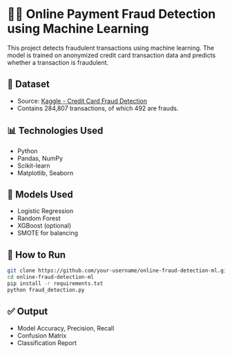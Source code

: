 # 🕵️‍♀️ Online Payment Fraud Detection using Machine Learning

This project detects fraudulent transactions using machine learning. The model is trained on anonymized credit card transaction data and predicts whether a transaction is fraudulent.

## 📌 Dataset

- Source: [Kaggle - Credit Card Fraud Detection](https://www.kaggle.com/mlg-ulb/creditcardfraud)
- Contains 284,807 transactions, of which 492 are frauds.

## 📊 Technologies Used

- Python
- Pandas, NumPy
- Scikit-learn
- Matplotlib, Seaborn

## 🧠 Models Used

- Logistic Regression
- Random Forest
- XGBoost (optional)
- SMOTE for balancing

## 🚀 How to Run

```bash
git clone https://github.com/your-username/online-fraud-detection-ml.git
cd online-fraud-detection-ml
pip install -r requirements.txt
python fraud_detection.py
```

## ✅ Output

- Model Accuracy, Precision, Recall
- Confusion Matrix
- Classification Report
